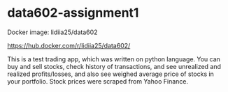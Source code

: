 # data602-assignment1

Docker image:  lidiia25/data602

https://hub.docker.com/r/lidiia25/data602/

This is a test trading app, which was written on python language. You can buy and sell stocks, check history of transactions, and see unrealized and realized profits/losses, and also see weighed average price of stocks in your portfolio. Stock prices were scraped from Yahoo Finance.

